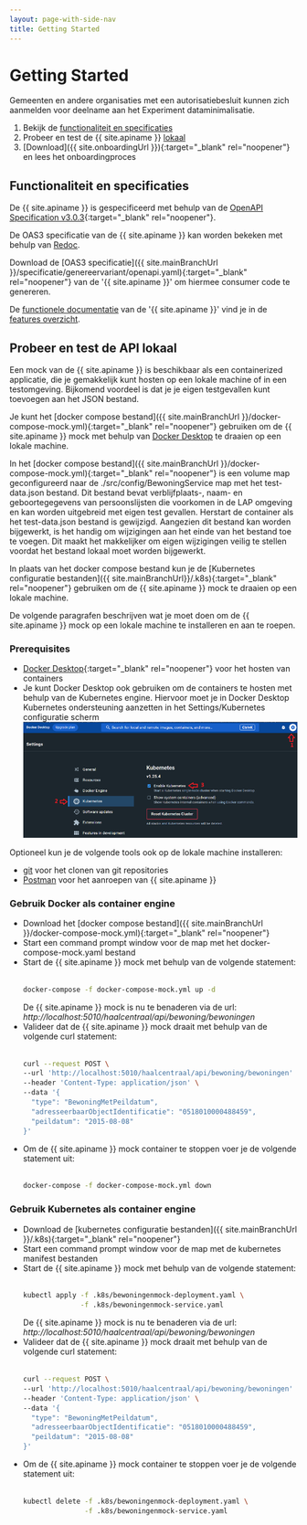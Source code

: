 ```yaml
---
layout: page-with-side-nav
title: Getting Started
---
```

# Getting Started

Gemeenten en andere organisaties met een autorisatiebesluit kunnen zich aanmelden voor deelname aan het Experiment dataminimalisatie.

1. Bekijk de [functionaliteit en specificaties](#functionaliteit-en-specificaties)
2. Probeer en test de {{ site.apiname }} [lokaal](#probeer-en-test-de-api-lokaal)
3. [Download]({{ site.onboardingUrl }}){:target="_blank" rel="noopener"} en lees het onboardingproces

## Functionaliteit en specificaties

De {{ site.apiname }} is gespecificeerd met behulp van de [OpenAPI Specification v3.0.3](https://spec.openapis.org/oas/v3.0.3){:target="_blank" rel="noopener"}.

De OAS3 specificatie van de {{ site.apiname }} kan worden bekeken met behulp van [Redoc](./redoc).

Download de [OAS3 specificatie]({{ site.mainBranchUrl }}/specificatie/genereervariant/openapi.yaml){:target="_blank" rel="noopener"} van de '{{ site.apiname }}' om hiermee consumer code te genereren.

De [functionele documentatie](./features-overzicht) van de '{{ site.apiname }}' vind je in de [features overzicht](./features-overzicht).

## Probeer en test de API lokaal

Een mock van de {{ site.apiname }} is beschikbaar als een containerized applicatie, die je gemakkelijk kunt hosten op een lokale machine of in een testomgeving. Bijkomend voordeel is dat je je eigen testgevallen kunt toevoegen aan het JSON bestand.

Je kunt het [docker compose bestand]({{ site.mainBranchUrl }}/docker-compose-mock.yml){:target="_blank" rel="noopener"} gebruiken om de {{ site.apiname }} mock met behulp van [Docker Desktop](https://www.docker.com/products/docker-desktop) te draaien op een lokale machine.

In het [docker compose bestand]({{ site.mainBranchUrl }}/docker-compose-mock.yml){:target="_blank" rel="noopener"} is een volume map geconfigureerd naar de ./src/config/BewoningService map met het test-data.json bestand. Dit bestand bevat verblijfplaats-, naam- en geboortegegevens van persoonslijsten die voorkomen in de LAP omgeving en kan worden uitgebreid met eigen test gevallen. Herstart de container als het test-data.json bestand is gewijzigd. Aangezien dit bestand kan worden bijgewerkt, is het handig om wijzigingen aan het einde van het bestand toe te voegen. Dit maakt het makkelijker om eigen wijzigingen veilig te stellen voordat het bestand lokaal moet worden bijgewerkt.  

In plaats van het docker compose bestand kun je de [Kubernetes configuratie bestanden]({{ site.mainBranchUrl}}/.k8s){:target="_blank" rel="noopener"} gebruiken om de {{ site.apiname }} mock te draaien op een lokale machine.

De volgende paragrafen beschrijven wat je moet doen om de {{ site.apiname }} mock op een lokale machine te installeren en aan te roepen.

### Prerequisites

- [Docker Desktop](https://www.docker.com/products/docker-desktop){:target="_blank" rel="noopener"} voor het hosten van containers
- Je kunt Docker Desktop ook gebruiken om de containers te hosten met behulp van de Kubernetes engine. Hiervoor moet je in Docker Desktop Kubernetes ondersteuning aanzetten in het Settings/Kubernetes configuratie scherm ![Enable Kubernetes](../img/docker-desktop-enable-k8s.png)

Optioneel kun je de volgende tools ook op de lokale machine installeren:

- [git](https://git-scm.com/downloads) voor het clonen van git repositories
- [Postman](https://www.postman.com/downloads/) voor het aanroepen van {{ site.apiname }}


### Gebruik Docker als container engine

- Download het [docker compose bestand]({{ site.mainBranchUrl }}/docker-compose-mock.yml){:target="_blank" rel="noopener"}
- Start een command prompt window voor de map met het docker-compose-mock.yaml bestand
- Start de {{ site.apiname }} mock met behulp van de volgende statement:
  ```sh

  docker-compose -f docker-compose-mock.yml up -d

  ```
  De {{ site.apiname }} mock is nu te benaderen via de url: *http://localhost:5010/haalcentraal/api/bewoning/bewoningen*
- Valideer dat de {{ site.apiname }} mock draait met behulp van de volgende curl statement:
  ```sh

  curl --request POST \
  --url 'http://localhost:5010/haalcentraal/api/bewoning/bewoningen' \
  --header 'Content-Type: application/json' \
  --data '{
    "type": "BewoningMetPeildatum",
    "adresseerbaarObjectIdentificatie": "0518010000488459",
    "peildatum": "2015-08-08"
  }'

  ```
- Om de {{ site.apiname }} mock container te stoppen voer je de volgende statement uit:
  ```sh

  docker-compose -f docker-compose-mock.yml down

  ```

### Gebruik Kubernetes als container engine

- Download de [kubernetes configuratie bestanden]({{ site.mainBranchUrl }}/.k8s){:target="_blank" rel="noopener"}
- Start een command prompt window voor de map met de kubernetes manifest bestanden
- Start de {{ site.apiname }} mock met behulp van de volgende statement:
  ```sh

  kubectl apply -f .k8s/bewoningenmock-deployment.yaml \
                -f .k8s/bewoningenmock-service.yaml 

  ```
  De {{ site.apiname }} mock is nu te benaderen via de url: *http://localhost:5010/haalcentraal/api/bewoning/bewoningen*
- Valideer dat de {{ site.apiname }} mock draait met behulp van de volgende curl statement:
  ```sh

  curl --request POST \
  --url 'http://localhost:5010/haalcentraal/api/bewoning/bewoningen' \
  --header 'Content-Type: application/json' \
  --data '{
    "type": "BewoningMetPeildatum",
    "adresseerbaarObjectIdentificatie": "0518010000488459",
    "peildatum": "2015-08-08"
  }'

  ```
- Om de {{ site.apiname }} mock container te stoppen voer je de volgende statement uit:
  ```sh

  kubectl delete -f .k8s/bewoningenmock-deployment.yaml \
                 -f .k8s/bewoningenmock-service.yaml 

  ```

